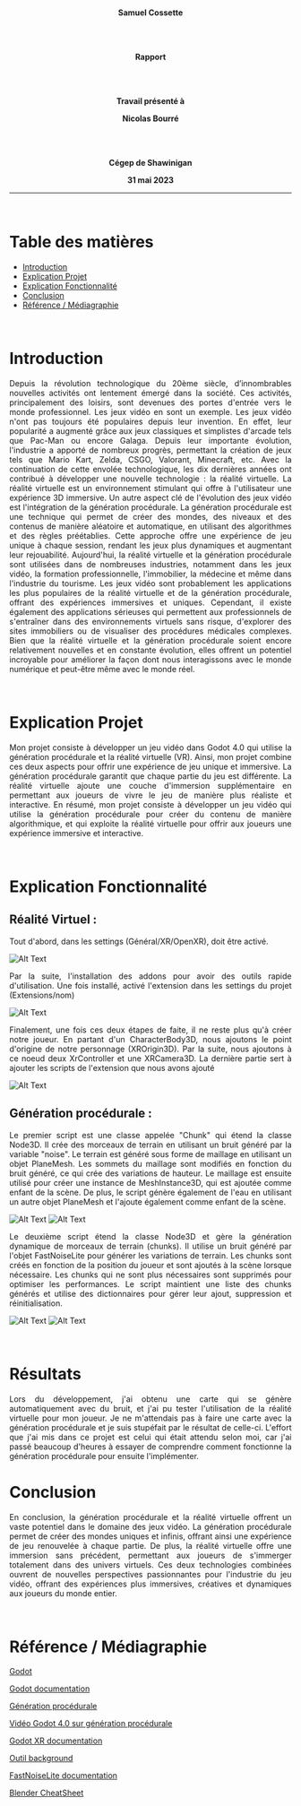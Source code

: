 <div align="center">

<br/>

**Samuel Cossette**

<br/><br/>

**Rapport**

<br/><br/>

**Travail présenté à**

**Nicolas Bourré**

<br/><br/>

**Cégep de Shawinigan**

**31 mai 2023**

</div>

---

<br>

# Table des matières

- [Introduction](#introduction)
- [Explication Projet](#explication-projet)
- [Explication Fonctionnalité](#explication-fonctionnalité)
- [Conclusion](#conclusion)
- [Référence / Médiagraphie](#référence--médiagraphie)

<br>

# Introduction

<div align="justify">

Depuis la révolution technologique du 20ème siècle, d’innombrables nouvelles activités ont lentement émergé dans la société. Ces activités, principalement des loisirs, sont devenues des portes d'entrée vers le monde professionnel. Les jeux vidéo en sont un exemple. Les jeux vidéo n'ont pas toujours été populaires depuis leur invention. En effet, leur popularité a augmenté grâce aux jeux classiques et simplistes d'arcade tels que Pac-Man ou encore Galaga. Depuis leur importante évolution, l'industrie a apporté de nombreux progrès, permettant la création de jeux tels que Mario Kart, Zelda, CSGO, Valorant, Minecraft, etc. Avec la continuation de cette envolée technologique, les dix dernières années ont contribué à développer une nouvelle technologie : la réalité virtuelle. La réalité virtuelle est un environnement stimulant qui offre à l'utilisateur une expérience 3D immersive. Un autre aspect clé de l'évolution des jeux vidéo est l'intégration de la génération procédurale. La génération procédurale est une technique qui permet de créer des mondes, des niveaux et des contenus de manière aléatoire et automatique, en utilisant des algorithmes et des règles préétablies. Cette approche offre une expérience de jeu unique à chaque session, rendant les jeux plus dynamiques et augmentant leur rejouabilité. Aujourd'hui, la réalité virtuelle et la génération procédurale sont utilisées dans de nombreuses industries, notamment dans les jeux vidéo, la formation professionnelle, l'immobilier, la médecine et même dans l'industrie du tourisme. Les jeux vidéo sont probablement les applications les plus populaires de la réalité virtuelle et de la génération procédurale, offrant des expériences immersives et uniques. Cependant, il existe également des applications sérieuses qui permettent aux professionnels de s'entraîner dans des environnements virtuels sans risque, d'explorer des sites immobiliers ou de visualiser des procédures médicales complexes. Bien que la réalité virtuelle et la génération procédurale soient encore relativement nouvelles et en constante évolution, elles offrent un potentiel incroyable pour améliorer la façon dont nous interagissons avec le monde numérique et peut-être même avec le monde réel.

<br>

</div>

# Explication Projet

<div align="justify">

Mon projet consiste à développer un jeu vidéo dans Godot 4.0 qui utilise la génération procédurale et la réalité virtuelle (VR). Ainsi, mon projet combine ces deux aspects pour offrir une expérience de jeu unique et immersive. La génération procédurale garantit que chaque partie du jeu est différente. La réalité virtuelle ajoute une couche d'immersion supplémentaire en permettant aux joueurs de vivre le jeu de manière plus réaliste et interactive. En résumé, mon projet consiste à développer un jeu vidéo qui utilise la génération procédurale pour créer du contenu de manière algorithmique, et qui exploite la réalité virtuelle pour offrir aux joueurs une expérience immersive et interactive.

<br>

</div>

# Explication Fonctionnalité

<div align="justify">

## Réalité Virtuel :

Tout d'abord, dans les settings (Général/XR/OpenXR), doit être activé.

![Alt Text](Activation.JPG)

Par la suite, l'installation des addons pour avoir des outils rapide d'utilisation. Une fois installé, activé l'extension dans les settings du projet (Extensions/nom)

![Alt Text](AddOn.JPG)

Finalement, une fois ces deux étapes de faite, il ne reste plus qu'à créer notre joueur. En partant d'un CharacterBody3D, nous ajoutons le point d'origine de notre personnage (XROrigin3D). Par la suite, nous ajoutons à ce noeud deux XrController et une XRCamera3D. La dernière partie sert à ajouter les scripts de l'extension que nous avons ajouté

![Alt Text](VrPlayer.JPG)

## Génération procédurale :

Le premier script est une classe appelée "Chunk" qui étend la classe Node3D. Il crée des morceaux de terrain en utilisant un bruit généré par la variable "noise". Le terrain est généré sous forme de maillage en utilisant un objet PlaneMesh. Les sommets du maillage sont modifiés en fonction du bruit généré, ce qui crée des variations de hauteur. Le maillage est ensuite utilisé pour créer une instance de MeshInstance3D, qui est ajoutée comme enfant de la scène. De plus, le script génère également de l'eau en utilisant un autre objet PlaneMesh et l'ajoute également comme enfant de la scène.

![Alt Text](ChunkScript.JPG)
![Alt Text](ChunkGen.JPG)

Le deuxième script étend la classe Node3D et gère la génération dynamique de morceaux de terrain (chunks). Il utilise un bruit généré par l'objet FastNoiseLite pour générer les variations de terrain. Les chunks sont créés en fonction de la position du joueur et sont ajoutés à la scène lorsque nécessaire. Les chunks qui ne sont plus nécessaires sont supprimés pour optimiser les performances. Le script maintient une liste des chunks générés et utilise des dictionnaires pour gérer leur ajout, suppression et réinitialisation.


![Alt Text](WorldChunk.JPG)
![Alt Text](WorldProcess.JPG)

<br>

<div>

# Résultats

Lors du développement, j'ai obtenu une carte qui se génère automatiquement avec du bruit, et j'ai pu tester l'utilisation de la réalité virtuelle pour mon joueur. Je ne m'attendais pas à faire une carte avec la génération procédurale et je suis stupéfait par le résultat de celle-ci. L'effort que j'ai mis dans ce projet est celui qui était attendu selon moi, car j'ai passé beaucoup d'heures à essayer de comprendre comment fonctionne la génération procédurale pour ensuite l'implémenter.

# Conclusion

<div align="justify">

En conclusion, la génération procédurale et la réalité virtuelle offrent un vaste potentiel dans le domaine des jeux vidéo. La génération procédurale permet de créer des mondes uniques et infinis, offrant ainsi une expérience de jeu renouvelée à chaque partie. De plus, la réalité virtuelle offre une immersion sans précédent, permettant aux joueurs de s'immerger totalement dans des univers virtuels. Ces deux technologies combinées ouvrent de nouvelles perspectives passionnantes pour l'industrie du jeu vidéo, offrant des expériences plus immersives, créatives et dynamiques aux joueurs du monde entier.

<br>

<div>

# Référence / Médiagraphie

[Godot](https://en.wikipedia.org/wiki/Godot_(game_engine)#Godot_4)

[Godot documentation](https://docs.godotengine.org/en/stable/)

[Génération procédurale](https://fr.wikipedia.org/wiki/G%C3%A9n%C3%A9ration_proc%C3%A9durale)

[Vidéo Godot 4.0 sur génération procédurale](https://www.youtube.com/watch?v=rcsIMlet7Fw)

[Godot XR documentation](https://docs.godotengine.org/en/latest/tutorials/xr/setting_up_xr.html)

[Outil background](https://skybox.blockadelabs.com/)

[FastNoiseLite documentation](https://docs.godotengine.org/en/stable/classes/class_fastnoiselite.html)

[Blender CheatSheet](https://www.makeuseof.com/tag/blender-keyboard-shortcuts-cheat-sheet-windows/)
